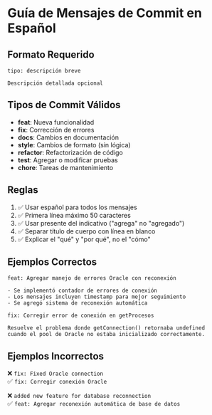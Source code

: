 # Guía de Mensajes de Commit en Español

## Formato Requerido

```
tipo: descripción breve

Descripción detallada opcional
```

## Tipos de Commit Válidos

-   **feat**: Nueva funcionalidad
-   **fix**: Corrección de errores
-   **docs**: Cambios en documentación
-   **style**: Cambios de formato (sin lógica)
-   **refactor**: Refactorización de código
-   **test**: Agregar o modificar pruebas
-   **chore**: Tareas de mantenimiento

## Reglas

1. ✅ Usar español para todos los mensajes
2. ✅ Primera línea máximo 50 caracteres
3. ✅ Usar presente del indicativo ("agrega" no "agregado")
4. ✅ Separar título de cuerpo con línea en blanco
5. ✅ Explicar el "qué" y "por qué", no el "cómo"

## Ejemplos Correctos

```
feat: Agregar manejo de errores Oracle con reconexión

- Se implementó contador de errores de conexión
- Los mensajes incluyen timestamp para mejor seguimiento
- Se agregó sistema de reconexión automática
```

```
fix: Corregir error de conexión en getProcesos

Resuelve el problema donde getConnection() retornaba undefined
cuando el pool de Oracle no estaba inicializado correctamente.
```

## Ejemplos Incorrectos

❌ `fix: Fixed Oracle connection`  
✅ `fix: Corregir conexión Oracle`

❌ `added new feature for database reconnection`  
✅ `feat: Agregar reconexión automática de base de datos`
